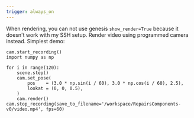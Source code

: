 ```yaml
---
trigger: always_on
---
```


When rendering, you can not use genesis `show_render=True` because it doesn't work with my SSH setup. Render video using programmed camera instead. Simplest demo:
```
cam.start_recording()
import numpy as np

for i in range(120):
    scene.step()
    cam.set_pose(
        pos    = (3.0 * np.sin(i / 60), 3.0 * np.cos(i / 60), 2.5),
        lookat = (0, 0, 0.5),
    )
    cam.render()
cam.stop_recording(save_to_filename='/workspace/RepairsComponents-v0/video.mp4', fps=60)
```